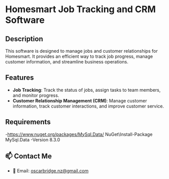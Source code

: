 # Homesmart Job Tracking and CRM Software

## Description

This software is designed to manage jobs and customer relationships for Homesmart. It provides an efficient way to track job progress, manage customer information, and streamline business operations.

## Features

- **Job Tracking**: Track the status of jobs, assign tasks to team members, and monitor progress.
- **Customer Relationship Management (CRM)**: Manage customer information, track customer interactions, and improve customer service.

## Requirements

 -https://www.nuget.org/packages/MySql.Data/
 NuGet\Install-Package MySql.Data -Version 8.3.0

## 📫 Contact Me

- 📧 Email: oscarbridge.nz@gmail.com


